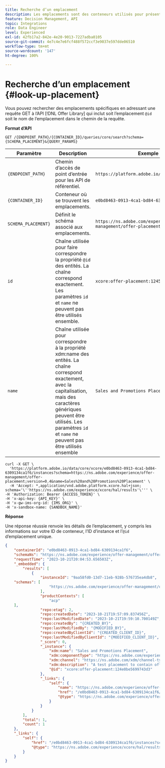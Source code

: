 ```yaml
---
title: Recherche d’un emplacement
description: Les emplacements sont des conteneurs utilisés pour présenter vos offres.
feature: Decision Management, API
topic: Integrations
role: Data Engineer
level: Experienced
exl-id: 42fb17a2-842e-4e20-9013-7227adba0105
source-git-commit: 4e7c4e7e6fcf488f572ccf3e9037e597dde06510
workflow-type: tm+mt
source-wordcount: '147'
ht-degree: 100%

---
```


# Recherche d’un emplacement {#look-up-placement}

Vous pouvez rechercher des emplacements spécifiques en adressant une requête GET à l’API [!DNL Offer Library] qui inclut soit l’emplacement `@id` soit le nom de l’emplacement dans le chemin de la requête.

**Format d’API**

```http
GET /{ENDPOINT_PATH}/{CONTAINER_ID}/queries/core/search?schema={SCHEMA_PLACEMENT}&{QUERY_PARAMS}
```

| Paramètre | Description | Exemple |
| --------- | ----------- | ------- |
| `{ENDPOINT_PATH}` | Chemin d’accès de point d’entrée pour les API de référentiel. | `https://platform.adobe.io/data/core/xcore/` |
| `{CONTAINER_ID}` | Conteneur où se trouvent les emplacements. | `e0bd8463-0913-4ca1-bd84-6309134ca1f6` |
| `SCHEMA_PLACEMENT}` | Définit le schéma associé aux emplacements. | `https://ns.adobe.com/experience/offer-management/offer-placement;version=0.4` |
| `id` | Chaîne utilisée pour faire correspondre la propriété `@id` des entités. La chaîne correspond exactement. Les paramètres `id` et `name` ne peuvent pas être utilisés ensemble. | `xcore:offer-placement:124541309805b7e8` |
| `name` | Chaîne utilisée pour correspondre à la propriété xdm:name des entités. La chaîne correspond exactement, avec la capitalisation, mais des caractères génériques peuvent être utilisés. Les paramètres `id` et `name` ne peuvent pas être utilisés ensemble | `Sales and Promotions Placement` |

```shell
curl -X GET \
  'https://platform.adobe.io/data/core/xcore/e0bd8463-0913-4ca1-bd84-6309134ca1f6/instances?schema=https://ns.adobe.com/experience/offer-management/offer-placement;version=0.4&name=Sales%20and%20Promotions%20Placement' \
  -H 'Accept: *,application/vnd.adobe.platform.xcore.hal+json; schema='\''https://ns.adobe.com/experience/xcore/hal/results'\''' \
-H 'Authorization: Bearer {ACCESS_TOKEN}' \
-H 'x-api-key: {API_KEY}' \
-H 'x-gw-ims-org-id: {IMS_ORG}' \
-H 'x-sandbox-name: {SANDBOX_NAME}'
```

**Réponse**

Une réponse réussie renvoie les détails de l’emplacement, y compris les informations sur votre ID de conteneur, l’ID d’instance et l’`@id` d’emplacement unique.

```json
{
    "containerId": "e0bd8463-0913-4ca1-bd84-6309134ca1f6",
    "schemaNs": "https://ns.adobe.com/experience/offer-management/offer-placement;version=0.4",
    "requestTime": "2023-10-21T20:04:53.656503Z",
    "_embedded": {
        "results": [
            {
                "instanceId": "9aa58fd0-13d7-11eb-928b-576735ea4db8",
    "schemas": [
                    "https://ns.adobe.com/experience/offer-management/offer-placement;version=0.4"
                ],
                "productContexts": [
                    "acp"
    ],
                "repo:etag": 2,
                "repo:createdDate": "2023-10-21T19:57:09.837456Z",
                "repo:lastModifiedDate": "2023-10-21T19:59:10.700149Z",
                "repo:createdBy": "{CREATED_BY}",
                "repo:lastModifiedBy": "{MODIFIED_BY}",
                "repo:createdByClientId": "{CREATED_CLIENT_ID}",
                "repo:lastModifiedByClientId": "{MODIFIED_CLIENT_ID}",
                "_score": 0,
                "_instance": {
                    "xdm:name": "Sales and Promotions Placement",
                    "xdm:componentType": "https://ns.adobe.com/experience/offer-management/content-component-html",
                    "xdm:channel": "https://ns.adobe.com/xdm/channel-types/web",
                    "xdm:description": "A test placement to contain offers of sales and discounts",
                    "@id": "xcore:offer-placement:124e0be5699743d3"
                },
                "_links": {
                    "self": {
                        "name": "https://ns.adobe.com/experience/offer-management/offer-placement;version=0.4#9aa58fd0-13d7-11eb-928b-576735ea4db8",
                        "href": "/e0bd8463-0913-4ca1-bd84-6309134ca1f6/instances/9aa58fd0-13d7-11eb-928b-576735ea4db8",
                        "@type": "https://ns.adobe.com/experience/offer-management/offer-placement;version=0.4"
                    }
                }
            }
        ],
        "total": 1,
        "count": 1
    },
    "_links": {
        "self": {
            "href": "/e0bd8463-0913-4ca1-bd84-6309134ca1f6/instances?schema=https://ns.adobe.com/experience/offer-management/offer-placement;version=0.4&name=Sales%20and%20Promotions%20Placement",
            "@type": "https://ns.adobe.com/experience/xcore/hal/results"
        }
    }
}
```

